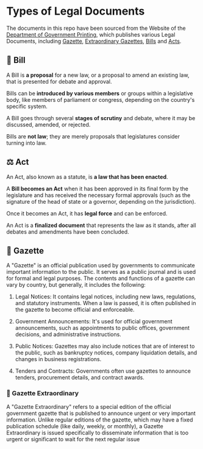 # Types of Legal Documents 

The documents in this repo have been sourced from the Website of the [Department of Government Printing](http://documents.gov.lk), which publishes various Legal Documents, including [Gazette](http://documents.gov.lk./en/gazette.php), [Extraordinary Gazettes](http://documents.gov.lk./en/exgazette.php), [Bills](http://documents.gov.lk./en/bills.php) and [Acts](http://documents.gov.lk./en/acts.php). 

## 📃 Bill 

A Bill is **a proposal** for a new law, or a proposal to amend an existing law, that is presented for debate and approval.

Bills can be **introduced by various members** or groups within a legislative body, like members of parliament or congress, depending on the country's specific system.

A Bill goes through several **stages of scrutiny** and debate, where it may be discussed, amended, or rejected.

Bills are **not law**; they are merely proposals that legislatures consider turning into law.

## ⚖️ Act  

An Act, also known as a statute, is **a law that has been enacted**.

A **Bill becomes an Act** when it has been approved in its final form by the legislature and has received the necessary formal approvals (such as the signature of the head of state or a governor, depending on the jurisdiction).

Once it becomes an Act, it has **legal force** and can be enforced.

An Act is a **finalized document** that represents the law as it stands, after all debates and amendments have been concluded.

## 📰 Gazette

A "Gazette" is an official publication used by governments to communicate important information to the public. It serves as a public journal and is used for formal and legal purposes. The contents and functions of a gazette can vary by country, but generally, it includes the following:

1. Legal Notices: It contains legal notices, including new laws, regulations, and statutory instruments. When a law is passed, it is often published in the gazette to become official and enforceable.

2. Government Announcements: It's used for official government announcements, such as appointments to public offices, government decisions, and administrative instructions.

3. Public Notices: Gazettes may also include notices that are of interest to the public, such as bankruptcy notices, company liquidation details, and changes in business registrations.

4. Tenders and Contracts: Governments often use gazettes to announce tenders, procurement details, and contract awards.

### 🚨 Gazette Extraordinary

A "Gazette Extraordinary" refers to a special edition of the official government gazette that is published to announce urgent or very important information. Unlike regular editions of the gazette, which may have a fixed publication schedule (like daily, weekly, or monthly), a Gazette Extraordinary is issued specifically to disseminate information that is too urgent or significant to wait for the next regular issue